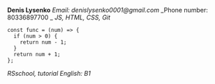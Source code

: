 **Denis Lysenko**
_Email: denislysenko0001@gmail.com_
_Phone number: 80336897700 _
_JS, HTML, CSS, Git_
```
const func = (num) => {  
  if (num > 0) {  
    return num - 1;  
  }
  return num + 1;  
};  

```
_RSschool, tutorial_
_English: B1_
